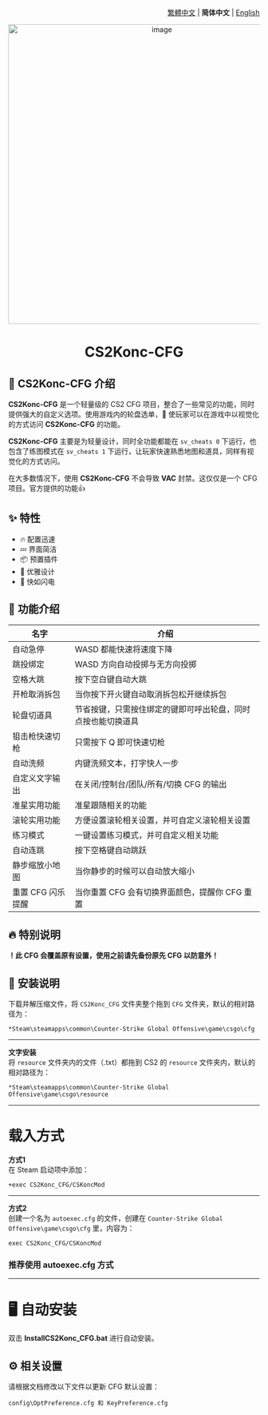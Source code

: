 <div align="right">

[繁體中文](../README.md) | **简体中文** | [English](./README.en.md)

</div>

<div align="center">
    <img src="https://github.com/Yunkong-ouo/CS2Konc_CFG/blob/main/github/image/ditou.jpg" alt="image" width="600">
</div>

<h1 align="center">CS2Konc-CFG</h1>

## 💼 CS2Konc-CFG 介绍
**CS2Konc-CFG** 是一个轻量级的 CS2 CFG 项目，整合了一些常见的功能，同时提供强大的自定义选项。使用游戏内的轮盘选单，🚀 使玩家可以在游戏中以视觉化的方式访问 **CS2Konc-CFG** 的功能。

**CS2Konc-CFG** 主要是为轻量设计，同时全功能都能在 `sv_cheats 0` 下运行，也包含了练图模式在 `sv_cheats 1` 下运行，让玩家快速熟悉地图和道具，同样有视觉化的方式访问。

在大多数情况下，使用 **CS2Konc-CFG** 不会导致 **VAC** 封禁。这仅仅是一个 CFG 项目。官方提供的功能👍

## ✨ 特性
- 🔥 配置迅速
- 💤 界面简洁
- 📦 预置插件
- 🧹 优雅设计
- 🚀 快如闪电

## 📝 功能介绍
| 名字                      | 介绍                                   |
|------------------------- |----------------------------------------|
| 自动急停                  | WASD 都能快速将速度下降
| 跳投绑定                  | WASD 方向自动投掷与无方向投掷
| 空格大跳                  | 按下空白键自动大跳
| 开枪取消拆包              | 当你按下开火键自动取消拆包松开继续拆包
| 轮盘切道具                | 节省按键，只需按住绑定的键即可呼出轮盘，同时点按也能切换道具
| 狙击枪快速切枪            | 只需按下 Q 即可快速切枪
| 自动洗频                  | 内键洗频文本，打字快人一步
| 自定义文字输出            | 在关闭/控制台/团队/所有/切换 CFG 的输出
| 准星实用功能              | 准星跟随相关的功能
| 滚轮实用功能              | 方便设置滚轮相关设置，并可自定义滚轮相关设置
| 练习模式                  | 一键设置练习模式，并可自定义相关功能
| 自动连跳                  | 按下空格键自动跳跃  
| 静步缩放小地图            | 当你静步的时候可以自动放大缩小
| 重置 CFG 闪乐提醒         | 当你重置 CFG 会有切换界面颜色，提醒你 CFG 重置

## 🔥 特别说明
**！此 CFG 会覆盖原有设置，使用之前请先备份原先 CFG 以防意外！**

## 🚀 安装说明
下载并解压缩文件，将 `CS2Konc_CFG` 文件夹整个拖到 `CFG` 文件夹，默认的相对路径为：
```
*Steam\steamapps\common\Counter-Strike Global Offensive\game\csgo\cfg
```

---

**文字安装**<br>
将 `resource` 文件夹内的文件（.txt）都拖到 CS2 的 `resource` 文件夹内，默认的相对路径为：
```
*Steam\steamapps\common\Counter-Strike Global Offensive\game\csgo\resource
```

---

<h1>载入方式</h1>

**方式1**  
在 Steam 启动项中添加：
```
+exec CS2Konc_CFG/CSKoncMod
```

---

**方式2**  
创建一个名为 `autoexec.cfg` 的文件，创建在 `Counter-Strike Global Offensive\game\csgo\cfg` 里，内容为：
```
exec CS2Konc_CFG/CSKoncMod
```
### **推荐使用 autoexec.cfg 方式**

---

<h1>🖥️ 自动安装</h1>

双击 **InstallCS2Konc_CFG.bat** 进行自动安装。

## ⚙️ 相关设置
请根据文档修改以下文件以更新 CFG 默认设置：
```
config\OptPreference.cfg 和 KeyPreference.cfg
```
